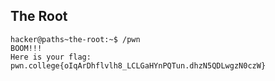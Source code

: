 ## The Root
    hacker@paths~the-root:~$ /pwn
    BOOM!!!
    Here is your flag:
    pwn.college{oIqArDhflvlh8_LCLGaHYnPQTun.dhzN5QDLwgzN0czW}
